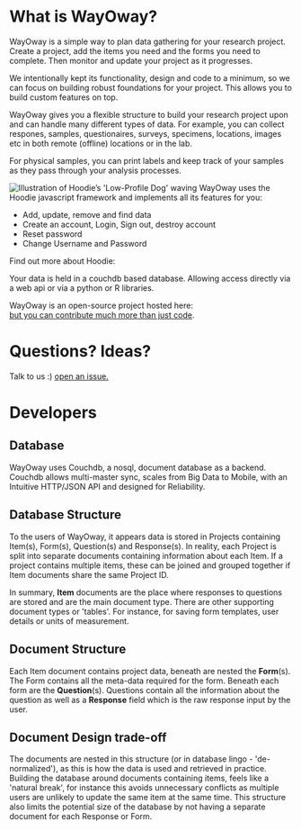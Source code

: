 # What is WayOway?

  WayOway is a simple way to plan data gathering for your research project.
  Create a project, add the items you need and the forms you need to
  complete. Then monitor and update your project as it progresses.

  We intentionally kept its functionality, design and code to a minimum,
  so we can focus on building robust foundations for your project. This
  allows you to build custom features on top.

  WayOway gives you a flexible structure to build your research project
  upon and can handle  many different types of data. For example, you can
  collect respones, samples, questionaires, surveys, specimens, locations,
  images etc in both remote (offline) locations or in the lab.

  For physical samples, you can print labels and keep track of your samples
  as they pass through your analysis processes.

  <img src="/assets/low-profile-dog.png" alt="Illustration of Hoodie’s 'Low-Profile Dog' waving" class="low-profile-dog">
 WayOway uses the Hoodie javascript framework and implements all its features for you:

<ul>
  <li>Add, update, remove and find data</li>
  <li>Create an account, Login, Sign out, destroy account</li>
  <li>Reset password</li>
  <li>Change Username and Password</li>
</ul>

  Find out more about Hoodie:
  <a href="hood.ie/intro/"></a>

  Your data is held in a couchdb based database. Allowing access directly via a web api or via a python or R libraries.


WayOway is an open-source project hosted here:
    <a href="https://github.com/fozy81/form-builder">  
  but you can contribute much more than just code</a>.


# Questions? Ideas?
  Talk to us :)
  <a href="https://github.com/fozy81/form-builder/issues">
 open an issue.
  </a>

# Developers

## Database

  WayOway uses Couchdb, a nosql, document database as a backend. Couchdb allows multi-master sync, scales from Big Data to Mobile,
  with an Intuitive HTTP/JSON API and designed for Reliability.

## Database Structure

  To the users of WayOway, it appears data is stored in Projects containing Item(s), Form(s), Question(s) and Response(s). In reality, each Project is split into separate documents containing information about each Item. If a project contains multiple items, these can be joined and grouped together if Item documents share the same Project ID.

  In summary, **Item** documents are the place where responses to questions are stored and are the main document type. There are other supporting document types or 'tables'. For instance, for saving form templates, user details or units of measurement.  

## Document Structure

  Each Item document contains project data, beneath are nested the **Form**(s). The Form contains all the meta-data required for the form. Beneath each form are the **Question**(s). Questions contain all the information about the question as well as a **Response** field which is the raw response input by the user.

## Document Design trade-off

  The documents are nested in this structure (or in database lingo - 'de-normalized'), as this is how the data is used and retrieved in practice. Building the database around documents containing items, feels like a 'natural break', for instance this avoids unnecessary conflicts as multiple users are unlikely to update the same item at the same time. This structure also limits the potential size of the database by not having a separate document for each Response or Form.
